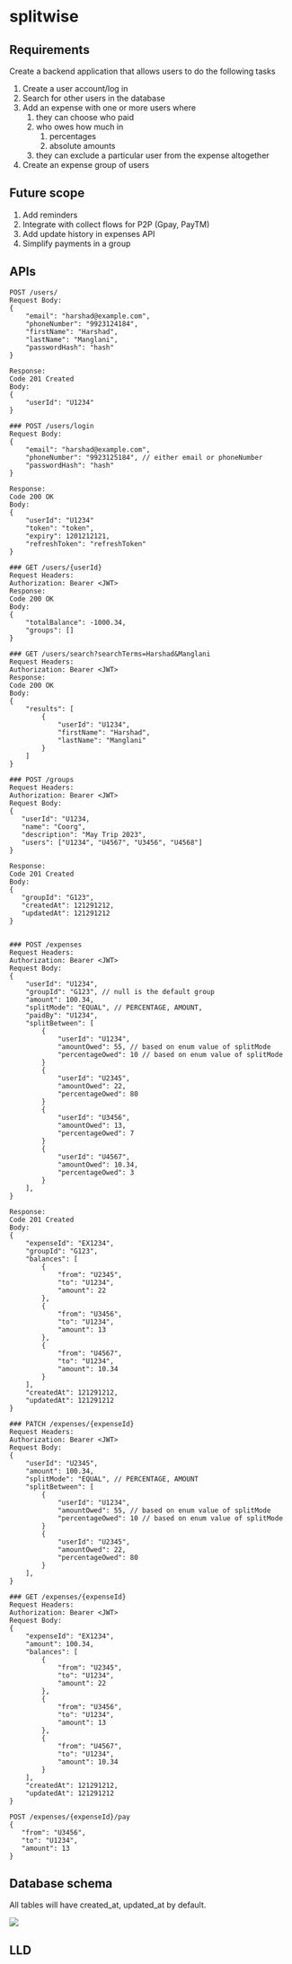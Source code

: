 # splitwise

## Requirements
Create a backend application that allows users to do the following tasks
1. Create a user account/log in
2. Search for other users in the database
3. Add an expense with one or more users where
   1. they can choose who paid
   2. who owes how much in
      1. percentages
      2. absolute amounts
   3. they can exclude a particular user from the expense altogether
4. Create an expense group of users

## Future scope
1. Add reminders
2. Integrate with collect flows for P2P (Gpay, PayTM)
3. Add update history in expenses API
4. Simplify payments in a group

## APIs
```
POST /users/
Request Body:
{
    "email": "harshad@example.com",
    "phoneNumber": "9923124184",
    "firstName": "Harshad",
    "lastName": "Manglani",
    "passwordHash": "hash"
}

Response:
Code 201 Created
Body:
{
    "userId": "U1234"
}

### POST /users/login
Request Body:
{
    "email": "harshad@example.com",
    "phoneNumber": "9923125184", // either email or phoneNumber
    "passwordHash": "hash"
}

Response:
Code 200 OK
Body:
{
    "userId": "U1234"
    "token": "token",
    "expiry": 1201212121,
    "refreshToken": "refreshToken"
}

### GET /users/{userId}
Request Headers:
Authorization: Bearer <JWT>
Response:
Code 200 OK
Body:
{
    "totalBalance": -1000.34,
    "groups": []
}

### GET /users/search?searchTerms=Harshad&Manglani
Request Headers:
Authorization: Bearer <JWT>
Response:
Code 200 OK
Body:
{
    "results": [
        {
            "userId": "U1234",
            "firstName": "Harshad",
            "lastName": "Manglani"
        }
    ]
}

### POST /groups
Request Headers:
Authorization: Bearer <JWT>
Request Body:
{
   "userId": "U1234,
   "name": "Coorg",
   "description": "May Trip 2023",
   "users": ["U1234", "U4567", "U3456", "U4568"]
}

Response:
Code 201 Created
Body:
{
   "groupId": "G123",
   "createdAt": 121291212,
   "updatedAt": 121291212
}


### POST /expenses
Request Headers:
Authorization: Bearer <JWT>
Request Body:
{
    "userId": "U1234",
    "groupId": "G123", // null is the default group
    "amount": 100.34,
    "splitMode": "EQUAL", // PERCENTAGE, AMOUNT,
    "paidBy": "U1234",
    "splitBetween": [
        {
            "userId": "U1234",
            "amountOwed": 55, // based on enum value of splitMode
            "percentageOwed": 10 // based on enum value of splitMode
        }
        {
            "userId": "U2345",
            "amountOwed": 22,
            "percentageOwed": 80
        }
        {
            "userId": "U3456",
            "amountOwed": 13,
            "percentageOwed": 7
        }
        {
            "userId": "U4567",
            "amountOwed": 10.34,
            "percentageOwed": 3
        }
    ],
}

Response:
Code 201 Created
Body:
{
    "expenseId": "EX1234",
    "groupId": "G123",
    "balances": [
        {
            "from": "U2345",
            "to": "U1234",
            "amount": 22
        },
        {
            "from": "U3456",
            "to": "U1234",
            "amount": 13
        },
        {
            "from": "U4567",
            "to": "U1234",
            "amount": 10.34
        }
    ],
    "createdAt": 121291212,
    "updatedAt": 121291212
}

### PATCH /expenses/{expenseId}
Request Headers:
Authorization: Bearer <JWT>
Request Body:
{
    "userId": "U2345",
    "amount": 100.34,
    "splitMode": "EQUAL", // PERCENTAGE, AMOUNT
    "splitBetween": [
        {
            "userId": "U1234",
            "amountOwed": 55, // based on enum value of splitMode
            "percentageOwed": 10 // based on enum value of splitMode
        }
        {
            "userId": "U2345",
            "amountOwed": 22,
            "percentageOwed": 80
        }
    ],
}

### GET /expenses/{expenseId}
Request Headers:
Authorization: Bearer <JWT>
Request Body:
{
    "expenseId": "EX1234",
    "amount": 100.34,
    "balances": [
        {
            "from": "U2345",
            "to": "U1234",
            "amount": 22
        },
        {
            "from": "U3456",
            "to": "U1234",
            "amount": 13
        },
        {
            "from": "U4567",
            "to": "U1234",
            "amount": 10.34
        }
    ],
    "createdAt": 121291212,
    "updatedAt": 121291212
}

POST /expenses/{expenseId}/pay
{
   "from": "U3456",
   "to": "U1234",
   "amount": 13
}
```
## Database schema

All tables will have created_at, updated_at by default.

<img src="dbschema.png">

## LLD
